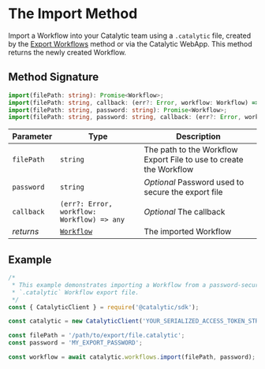 # The Import Method

Import a Workflow into your Catalytic team using a `.catalytic` file, created by the [Export Workflows](doc:export-workflows-node) method or via the Catalytic WebApp. This method returns the newly created Workflow.

## Method Signature

```typescript
import(filePath: string): Promise<Workflow>;
import(filePath: string, callback: (err?: Error, workflow: Workflow) => any): void;
import(filePath: string, password: string): Promise<Workflow>;
import(filePath: string, password: string, callback: (err?: Error, workflow: Workflow) => any): void;
```

| Parameter  | Type                                        | Description                                                        |
| ---------- | ------------------------------------------- | ------------------------------------------------------------------ |
| `filePath` | `string`                                    | The path to the Workflow Export File to use to create the Workflow |
| `password` | `string`                                    | _Optional_ Password used to secure the export file                 |
| `callback` | `(err?: Error, workflow: Workflow) => any`  | _Optional_ The callback                                            |
| _returns_  | [`Workflow`](doc:the-workflows-entity-node) | The imported Workflow                                              |

## Example

```js
/*
 * This example demonstrates importing a Workflow from a password-secured
 * `.catalytic` Workflow export file.
 */
const { CatalyticClient } = require('@catalytic/sdk');

const catalytic = new CatalyticClient('YOUR_SERIALIZED_ACCESS_TOKEN_STRING');

const filePath = '/path/to/export/file.catalytic';
const password = 'MY_EXPORT_PASSWORD';

const workflow = await catalytic.workflows.import(filePath, password);
```
